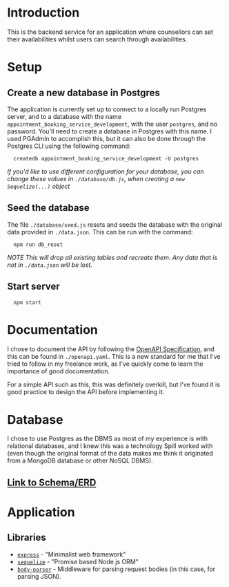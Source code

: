 # Introduction

This is the backend service for an application where counsellors can set their availabilities whilst users can search through availabilities.

# Setup

## Create a new database in Postgres

The application is currently set up to connect to a locally run Postgres server, and to a database with the name `appointment_booking_service_development`, with the user `postgres`, and no password. You'll need to create a database in Postgres with this name. I used PGAdmin to accomplish this, but it can also be done through the Postgres CLI using the following command:

```
  createdb appointment_booking_service_development -U postgres
```

_If you'd like to use different configuration for your database, you can change these values in `./database/db.js`, when creating a `new Sequelize(...)` object_

## Seed the database

The file `./database/seed.js` resets and seeds the database with the original data provided in `./data.json`. This can be run with the command:

```
  npm run db_reset
```

_*NOTE* This will drop all existing tables and recreate them. Any data that is not in `./data.json` will be lost._

## Start server

```
  npm start
```

# Documentation

I chose to document the API by following the [OpenAPI Specification](https://spec.openapis.org/oas/v3.0.3#openapi-document), and this can be found in `./openapi.yaml`. This is a new standard for me that I've tried to follow in my freelance work, as I've quickly come to learn the importance of good documentation.

For a simple API such as this, this was definitely overkill, but I've found it is good practice to design the API before implementing it.

# Database

I chose to use Postgres as the DBMS as most of my experience is with relational databases, and I knew this was a technology Spill worked with (even though the original format of the data makes me think it originated from a MongoDB database or other NoSQL DBMS).

## [Link to Schema/ERD](https://dbdiagram.io/d/5f6f165e7da1ea736e2f6eb2)

# Application

## Libraries

- [`express`](https://expressjs.com/) - "Minimalist web framework"
- [`sequelize`](https://sequelize.org/master/index.html) - "Promise based Node.js ORM"
- [`body-parser`](https://github.com/expressjs/body-parser#readme) - Middleware for parsing request bodies (in this case, for parsing JSON).
